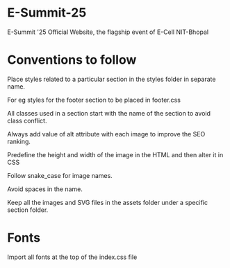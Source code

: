 # E-Summit-25
E-Summit '25 Official Website, the flagship event of E-Cell NIT-Bhopal


# Conventions to follow
Place styles related to a particular section in the styles folder in separate name.

For eg styles for the footer section to be placed in footer.css

All classes used in a section start with the name of the section to avoid class conflict.

Always add value of alt attribute with each image to improve the SEO ranking.

Predefine the height and width of the image in the HTML and then alter it in CSS

Follow snake_case for image names.

Avoid spaces in the name.

Keep all the images and SVG files in the assets folder under a specific section folder.

# Fonts
Import all fonts at the top of the index.css file

